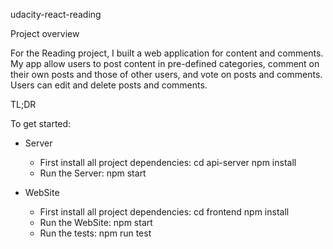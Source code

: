 udacity-react-reading

Project overview

For the Reading project, I built a web application for content and comments. My app allow users to post content in pre-defined categories, comment on their own posts and those of other users, and vote on posts and comments. Users can edit and delete posts and comments.

TL;DR

To get started:
- Server
  - First install all project dependencies:
      cd api-server
      npm install
  - Run the Server:
      npm start

- WebSite
  - First install all project dependencies:
      cd frontend
      npm install
  - Run the WebSite:
      npm start
  - Run the tests:
      npm run test
